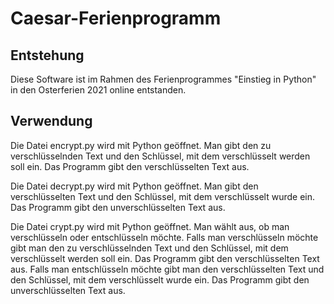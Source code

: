 # Caesar-Ferienprogramm
## Entstehung
Diese Software ist im Rahmen des Ferienprogrammes "Einstieg in Python" in den Osterferien 2021 online entstanden.
## Verwendung
Die Datei encrypt.py wird mit Python geöffnet. 
Man gibt den zu verschlüsselnden Text und den Schlüssel, mit dem verschlüsselt werden soll ein. Das Programm gibt den verschlüsselten Text aus.

Die Datei decrypt.py wird mit Python geöffnet. 
Man gibt den verschlüsselten Text und den Schlüssel, mit dem verschlüsselt wurde ein. Das Programm gibt den unverschlüsselten Text aus.

Die Datei crypt.py wird mit Python geöffnet. 
Man wählt aus, ob man verschlüsseln oder entschlüsseln möchte. 
Falls man verschlüsseln möchte gibt man den zu verschlüsselnden Text und den Schlüssel, mit dem verschlüsselt werden soll ein. Das Programm gibt den verschlüsselten Text aus. 
Falls man entschlüsseln möchte gibt man den verschlüsselten Text und den Schlüssel, mit dem verschlüsselt wurde ein. Das Programm gibt den unverschlüsselten Text aus.
